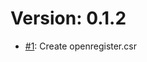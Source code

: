 # Version: 0.1.2

* [#1](https://github.com/ConductionNL/openregister/pull/1): Create openregister.csr
